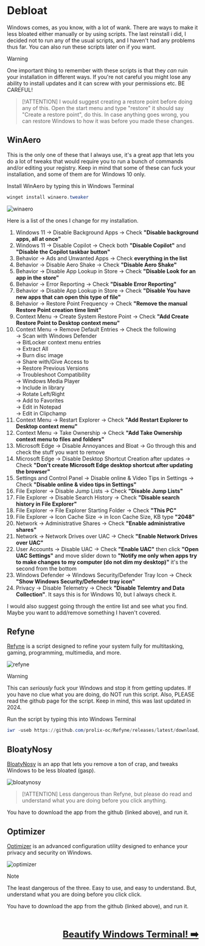 # Debloat

Windows comes, as you know, with a lot of wank. There are ways to make it less bloated either manually or by using scripts. The last reinstall i did, I decided not to run any of the usual scripts, and I haven't had any problems thus far. You can also run these scripts later on if you want.

> [!WARNING]
> One important thing to remember with these scripts is that they *can* ruin your installation in different ways. If you're not careful you might lose any ability to install updates and it can screw with your permissions etc. BE CAREFUL!

> [!ATTENTION]
> I would suggest creating a restore point before doing any of this. Open the start menu and type "restore" it should say "Create a restore point", do this. In case anything goes wrong, you can restore Windows to how it was before you made these changes.

## WinAero

This is the only one of these that I always use, it's a great app that lets you do a lot of tweaks that would require you to run a bunch of commands and/or editing your registry. Keep in mind that some of these can fuck your installation, and some of them are for Windows 10 only.

Install WinAero by typing this in Windows Terminal
   ```powershell
   winget install winaero.tweaker
   ```

![winaero](_media/winaero.png)

Here is a list of the ones I change for my installation.
1. Windows 11 → Disable Background Apps → Check **"Disable background apps, all at once"**
2. Windows 11 → Disable Copilot → Check both **"Disable Copilot"** and **"Disable the Copilot taskbar button"**
3. Behavior → Ads and Unwanted Apps → Check **everything in the list**
4. Behavior → Disable Aero Shake → Check **"Disable Aero Shake"**
5. Behavior → Disable App Lookup in Store → Check **"Disable Look for an app in the store"**
6. Behavior → Error Reporting → Check **"Disable Error Reporting"**
7. Behavior → Disable App Lookup in Store → Check **"Disable You have new apps that can open this type of file"**
8. Behavior → Restore Point Frequency → Check **"Remove the manual Restore Point creation time limit"**
9. Context Menu → Create System Restore Point → Check **"Add Create Restore Point to Desktop context menu"**
10. Context Menu → Remove Default Entries → Check the following  
→ Scan with Windows Defender  
→ BitLocker context menu entries  
→ Extract All  
→ Burn disc image  
→ Share with/Give Access to  
→ Restore Previous Versions  
→ Troubleshoot Compatibility  
→ Windows Media Player  
→ Include in library  
→ Rotate Left/Right  
→ Add to Favorites  
→ Edit in Notepad  
→ Edit in Clipchamp  
11. Context Menu → Restart Explorer → Check **"Add Restart Explorer to Desktop context menu"**
12. Context Menu → Take Ownership → Check **"Add Take Ownership context menu to files and folders"**
13. Microsoft Edge → Disable Annoyances and Bloat → Go through this and check the stuff you want to remove
14. Microsoft Edge → Disable Desktop Shortcut Creation after updates → Check **"Don't create Microsoft Edge desktop shortcut after updating the browser"**
15. Settings and Control Panel → Disable online & Video Tips in Settings → Check **"Disable online & video tips in Settings"**
16. File Explorer → Disable Jump Lists → Check **"Disable Jump Lists"**
17. File Explorer → Disable Search History → Check **"Disable search history in File Explorer"**
18. File Explorer → File Explorer Starting Folder → Check **"This PC"**
19. File Explorer → Icon Cache Size → in Icon Cache Size, KB type **"2048"**
20. Network → Administrative Shares → Check **"Enable administrative shares"**
21. Network → Network Drives over UAC → Check **"Enable Network Drives over UAC"**
22. User Accounts → Disable UAC → Check **"Enable UAC"** then click **"Open UAC Settings"** and move slider down to **"Notify me only when apps try to make changes to my computer (do not dim my desktop)"** it's the second from the bottom
23. Windows Defender → Windows Security/Defender Tray Icon → Check **"Show Windows Security/Defender tray icon"**
24. Privacy → Disable Telemetry → Check **"Disable Telemtry and Data Collection"**. It says this is for Windows 10, but I always check it.

I would also suggest going through the entire list and see what you find. Maybe you want to add/remove something I haven't covered.

## Refyne

[Refyne](https://github.com/prolix-oc/Refyne) is a script designed to refine your system fully for multitasking, gaming, programming, multimedia, and more.

![refyne](_media/refyne.webp)

> [!WARNING]
> This can *seriously* fuck your Windows and stop it from getting updates. If you have no clue what you are doing, do NOT run this script. Also, PLEASE read the github page for the script. Keep in mind, this was last updated in 2024.

Run the script by typing this into Windows Terminal
   ```powershell
   iwr -useb https://github.com/prolix-oc/Refyne/releases/latest/download/Refyne.ps1 | iex
   ```

## BloatyNosy

[BloatyNosy](https://github.com/builtbybel/Bloatynosy) is an app that lets you remove a ton of crap, and tweaks Windows to be less bloated (gasp).

![bloatynosy](_media/bloatynosy.png)

> [!ATTENTION]
> Less dangerous than Refyne, but please do read and understand what you are doing before you click anything.

You have to download the app from the github (linked above), and run it.

## Optimizer

[Optimizer](https://github.com/hellzerg/optimizer) is an advanced configuration utility designed to enhance your privacy and security on Windows.

![optimizer](_media/optimizer.png)

> [!NOTE]
> The least dangerous of the three. Easy to use, and easy to understand. But, understand what you are doing before you click click.

You have to download the app from the github (linked above), and run it.

<br /><br /><span style="font-size: 24px; float:right;">**[Beautify Windows Terminal! ➡️](terminal.md)**</span><br /><br /><br />